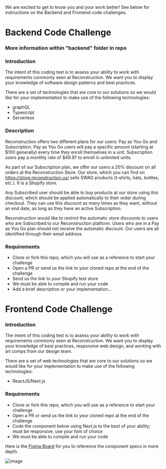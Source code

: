We are excited to get to know you and your work better! See below for instructions on the Backend and Frontend code challenges. 

# Backend Code Challenge
### More information within "backend" folder in repo 


### Introduction

The intent of this coding test is to assess your ability to work with requirements commonly seen at Reconstruction. We want you to display your knowledge of software design patterns and best practices.

There are a set of technologies that are core to our solutions so we would like for your implementation to make use of the following technologies:

- graphQL
- Typescript
- Serverless


### Description

Reconstruction offers two different plans for our users: Pay as You Go and Subscription. Pay as You Go users will pay a specific amount (starting at $100 generally) every time they enroll themselves in a unit. Subscription users pay a monthly rate of $49.97 to enroll in unlimited units. 

As part of our Subscription plan, we offer our users a 20% discount on all orders at the Reconstruction Store. Our store, which you can find on https://store.reconstruction.us/ sells SWAG products (t-shirts, hats, bottles, etc.). It is a Shopify store.

Any Subscribed user should be able to buy products at our store using this discount, which should be applied automatically to their order during checkout. They can use this discount as many times as they want, without an end date, as long as they have an active Subscription.

Reconstruction would like to restrict the automatic store discounts to users who are Subscribed to our Reconstruction platform. Users who are in a Pay as You Go plan should not receive the automatic discount. Our users are all identified through their email address.
                                                               

### Requirements

- Clone or fork this repo, which you will use as a reference to start your challenge
- Open a PR or send us the link to your cloned repo at the end of the challenge
- Send us the link to your Shopify test store
- We must be able to compile and run your code
- Add a brief description or your implementation…


# Frontend Code Challenge


### Introduction

The intent of this coding test is to assess your ability to work with requirements commonly seen at Reconstruction. We want you to display your knowledge of best practices, responsive web design, and working with art comps from our design team.

There are a set of web technologies that are core to our solutions so we would like for your implementation to make use of the following technologies: 
- ReactJS/Next.js

### Requirements

- Clone or fork this repo, which you will use as a reference to start your challenge
- Open a PR or send us the link to your cloned repo at the end of the challenge
- Code the component below using Next.js to the best of your ability; must be responsive, use your font of choice 
- We must be able to compile and run your code

Here is the [Figma Board](https://www.figma.com/file/WtdJfhiaFTIuycqDHXcWOA/Reconstruction-Coding-Challenge?node-id=0%3A1) for you to reference the component specs in more depth. 

![image](https://user-images.githubusercontent.com/30765004/113932273-22821500-978f-11eb-81f2-f3872a25f515.png)

